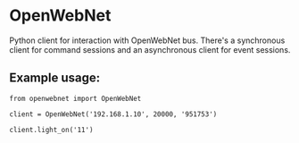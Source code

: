 # OpenWebNet

Python client for interaction with OpenWebNet bus.
There's a synchronous client for command sessions and an asynchronous client for event sessions.

## Example usage:

```
from openwebnet import OpenWebNet

client = OpenWebNet('192.168.1.10', 20000, '951753')

client.light_on('11')
```
